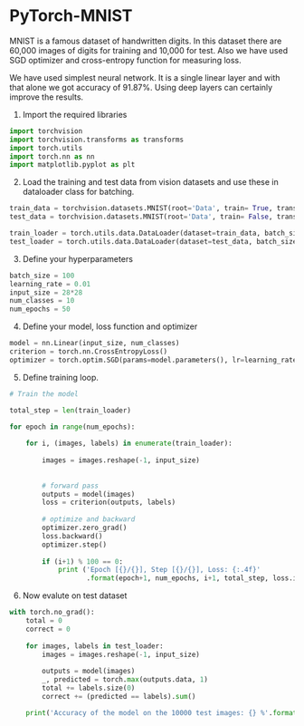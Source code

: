 # PyTorch-MNIST

<p>MNIST is a famous dataset of handwritten digits. In this dataset there are 60,000 images of digits for training and 10,000 for test. Also we have used SGD optimizer and cross-entropy function for measuring loss.</p>
<p>We have used simplest neural network. It is a single linear layer and with that alone we got accuracy of 91.87%. Using deep layers can certainly improve the results. </p>

1. Import the required libraries
```Python
import torchvision
import torchvision.transforms as transforms
import torch.utils
import torch.nn as nn
import matplotlib.pyplot as plt
```

2. Load the training and test data from vision datasets and use these in dataloader class for batching.

```Python
train_data = torchvision.datasets.MNIST(root='Data', train= True, transform=transforms.ToTensor(), download=True)
test_data = torchvision.datasets.MNIST(root='Data', train= False, transform=transforms.ToTensor(), download=True)

train_loader = torch.utils.data.DataLoader(dataset=train_data, batch_size=batch_size, shuffle=True)
test_loader = torch.utils.data.DataLoader(dataset=test_data, batch_size=batch_size, shuffle=False)
```

3. Define your hyperparameters

```Python
batch_size = 100
learning_rate = 0.01
input_size = 28*28
num_classes = 10
num_epochs = 50
```

4. Define your model, loss function and optimizer
```Python
model = nn.Linear(input_size, num_classes)
criterion = torch.nn.CrossEntropyLoss()
optimizer = torch.optim.SGD(params=model.parameters(), lr=learning_rate)
```

5. Define training loop.
```Python
# Train the model

total_step = len(train_loader)

for epoch in range(num_epochs):
    
    for i, (images, labels) in enumerate(train_loader):
        
        images = images.reshape(-1, input_size)
        
        
        # forward pass
        outputs = model(images)
        loss = criterion(outputs, labels)
        
        # optimize and backward
        optimizer.zero_grad()
        loss.backward()
        optimizer.step()
        
        if (i+1) % 100 == 0:
            print ('Epoch [{}/{}], Step [{}/{}], Loss: {:.4f}' 
                   .format(epoch+1, num_epochs, i+1, total_step, loss.item()))
```

6. Now evalute on test dataset
```Python
with torch.no_grad():
    total = 0
    correct = 0
    
    for images, labels in test_loader:
        images = images.reshape(-1, input_size)
        
        outputs = model(images)
        _, predicted = torch.max(outputs.data, 1)
        total += labels.size(0)
        correct += (predicted == labels).sum()

    print('Accuracy of the model on the 10000 test images: {} %'.format(100 * correct / total))
```
